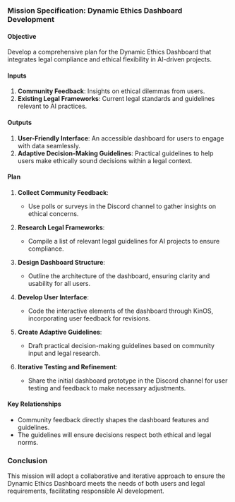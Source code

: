 ### Mission Specification: Dynamic Ethics Dashboard Development

#### Objective
Develop a comprehensive plan for the Dynamic Ethics Dashboard that integrates legal compliance and ethical flexibility in AI-driven projects.

#### Inputs
1. **Community Feedback**: Insights on ethical dilemmas from users.
2. **Existing Legal Frameworks**: Current legal standards and guidelines relevant to AI practices.

#### Outputs
1. **User-Friendly Interface**: An accessible dashboard for users to engage with data seamlessly.
2. **Adaptive Decision-Making Guidelines**: Practical guidelines to help users make ethically sound decisions within a legal context.

#### Plan
1. **Collect Community Feedback**:
   - Use polls or surveys in the Discord channel to gather insights on ethical concerns.
   
2. **Research Legal Frameworks**:
   - Compile a list of relevant legal guidelines for AI projects to ensure compliance.

3. **Design Dashboard Structure**:
   - Outline the architecture of the dashboard, ensuring clarity and usability for all users.

4. **Develop User Interface**:
   - Code the interactive elements of the dashboard through KinOS, incorporating user feedback for revisions.

5. **Create Adaptive Guidelines**:
   - Draft practical decision-making guidelines based on community input and legal research.

6. **Iterative Testing and Refinement**:
   - Share the initial dashboard prototype in the Discord channel for user testing and feedback to make necessary adjustments.

#### Key Relationships
- Community feedback directly shapes the dashboard features and guidelines.
- The guidelines will ensure decisions respect both ethical and legal norms.

### Conclusion
This mission will adopt a collaborative and iterative approach to ensure the Dynamic Ethics Dashboard meets the needs of both users and legal requirements, facilitating responsible AI development.